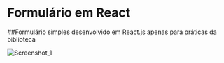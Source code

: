 # Formulário em React

##Formulário simples desenvolvido em React.js apenas para práticas da biblioteca 

![Screenshot_1](https://user-images.githubusercontent.com/86531369/179514687-12fcf5cf-d85a-44de-88b9-56e08842c918.png)
